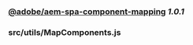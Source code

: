 
### [@adobe/aem-spa-component-mapping](https://www.adobe.com/go/aem6_4_docs_spa_en) *1.0.1*



### src/utils/MapComponents.js


    

    

    

